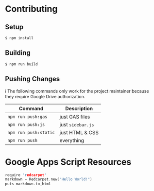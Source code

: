 # Contributing

## Setup

```
$ npm install
```

## Building

```
$ npm run build
```

## Pushing Changes

ℹ️ The following commands only work for the project maintainer
because they require Google Drive authorization.

| Command | Description |
| --- | --- |
| `npm run push:gas` | just GAS files |
| `npm run push:js` | just `sidebar.js` |
| `npm run push:static` | just HTML & CSS |
| `npm run push` | everything |

# Google Apps Script Resources



```c
require 'redcarpet'
markdown = Redcarpet.new("Hello World!")
puts markdown.to_html
```
